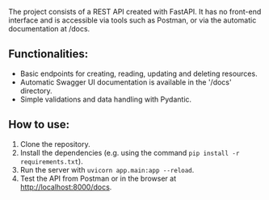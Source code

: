 The project consists of a REST API created with FastAPI. It has no front-end interface and is accessible via tools such as Postman, or via the automatic documentation at /docs.

## Functionalities:

- Basic endpoints for creating, reading, updating and deleting resources.
- Automatic Swagger UI documentation is available in the '/docs' directory.
- Simple validations and data handling with Pydantic.

## How to use:

1. Clone the repository.
2. Install the dependencies (e.g. using the command `pip install -r requirements.txt`).
3. Run the server with `uvicorn app.main:app --reload`.
4. Test the API from Postman or in the browser at [http://localhost:8000/docs](http://localhost:8000/docs).